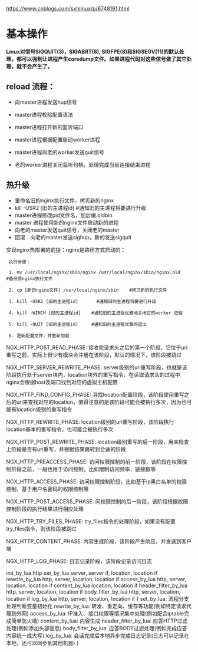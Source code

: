 

https://www.cnblogs.com/sxhlinux/p/6748191.html

# 基本操作

**Linux对信号SIGQUIT(3)，SIGABRT(6), SIGFPE(8)和SIGSEGV(11)的默认处理，都可以强制让进程产生coredump文件。如果进程代码对这些信号做了其它处理，就不会产生了。**

## reload 流程：

+ 向master进程发送hup信号

+ master进程校验配置语法

+ master进程打开新的监听端口

+ master进程根据配置启动worker进程

+ master进程向老的worker发送quit信号

+ 老的worker进程关闭监听句柄，处理完成当前连接结束进程

  

## 热升级

+ 重命名旧的nginx执行文件，拷贝新的nginx
+ kill -USR2 [旧的主进程id]       #通知旧的主进程将要进行升级
+ master进程修改pid文件名，加后缀.oldbin
+ master 进程使用新的nginx文件启动新的进程
+ 向老的master发送quit信号，关闭老的master
+ 回滚：向老的master发送sighup，新的发送sigquit

实现nginx热部署的前提：nginx是路径方式启动的：

     执行步骤：     
    
     1. mv /usr/local/nginx/sbin/nginx /usr/local/nginx/sbin/nginx.old    #备份原nginx执行文件
    
     2. cp [新的nginx文件] /usr/local/nginx/sbin    #拷贝新的执行文件  
    
     3. kill -USR2 [旧的主进程id]       #通知旧的主进程将要进行升级
    
     4. kill -WINCH [旧的主进程id]    #通知旧的主进程优雅地关闭它的worker 进程
    
     5. kill -QUIT [旧的主进程id]     #通知旧的主进程优雅的退出
    
     6. 更新配置文件，并重新加载  
NGX_HTTP_POST_READ_PHASE:
接收完请求头之后的第一个阶段，它位于uri重写之前，实际上很少有模块会注册在该阶段，默认的情况下，该阶段被跳过

NGX_HTTP_SERVER_REWRITE_PHASE:
server级别的uri重写阶段，也就是该阶段执行处于server块内，location块外的重写指令，在读取请求头的过程中nginx会根据host及端口找到对应的虚拟主机配置

NGX_HTTP_FIND_CONFIG_PHASE:
寻找location配置阶段，该阶段使用重写之后的uri来查找对应的location，值得注意的是该阶段可能会被执行多次，因为也可能有location级别的重写指令

NGX_HTTP_REWRITE_PHASE:
location级别的uri重写阶段，该阶段执行location基本的重写指令，也可能会被执行多次

NGX_HTTP_POST_REWRITE_PHASE:
location级别重写的后一阶段，用来检查上阶段是否有uri重写，并根据结果跳转到合适的阶段

NGX_HTTP_PREACCESS_PHASE:
访问权限控制的前一阶段，该阶段在权限控制阶段之前，一般也用于访问控制，比如限制访问频率，链接数等

NGX_HTTP_ACCESS_PHASE:
访问权限控制阶段，比如基于ip黑白名单的权限控制，基于用户名密码的权限控制等

NGX_HTTP_POST_ACCESS_PHASE:
问权限控制的后一阶段，该阶段根据权限控制阶段的执行结果进行相应处理

NGX_HTTP_TRY_FILES_PHASE:
try_files指令的处理阶段，如果没有配置try_files指令，则该阶段被跳过

NGX_HTTP_CONTENT_PHASE:
内容生成阶段，该阶段产生响应，并发送到客户端

NGX_HTTP_LOG_PHASE:
日志记录阶段，该阶段记录访问日志





init_by_lua            http
set_by_lua             server, server if, location, location if
rewrite_by_lua         http, server, location, location if
access_by_lua          http, server, location, location if
content_by_lua         location, location if
header_filter_by_lua   http, server, location, location if
body_filter_by_lua     http, server, location, location if
log_by_lua             http, server, location, location if
{
	set_by_lua: 流程分支处理判断变量初始化
	rewrite_by_lua: 转发、重定向、缓存等功能(例如特定请求代理到外网)
	access_by_lua: IP准入、接口权限等情况集中处理(例如配合iptable完成简单防火墙)
	content_by_lua: 内容生成
	header_filter_by_lua: 应答HTTP过滤处理(例如添加头部信息)
	body_filter_by_lua: 应答BODY过滤处理(例如完成应答内容统一成大写)
	log_by_lua: 会话完成后本地异步完成日志记录(日志可以记录在本地，还可以同步到其他机器)
}
